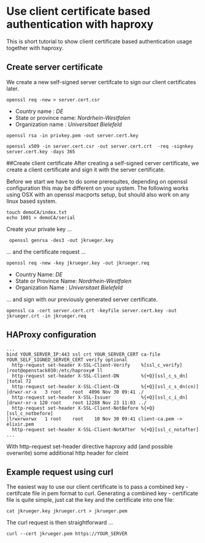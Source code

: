 # Use client certificate based authentication with haproxy

This is short tutorial to show  client certificate based authentication  usage together with haproxy. 

## Create server certificate
We create a new self-signed server certifcate to sign our client certificates later.

```openssl req -new > server.cert.csr ```

 * Country name : *DE*
 * State or province name: *Nordrhein-Westfalen*
 * Organization name : *Universitaet Bielefeld*

```openssl rsa -in privkey.pem -out server.cert.key```

``` openssl x509 -in server.cert.csr -out server.cert.crt  -req -signkey server.cert.key -days 365 ```



##Create client certificate
After creating a self-signed cerver certificate, we create a client certificate and sign it with the server certificate.

Before we start we have to do some prerequites, depending on openssl configuration this may be different on your system. The following works using OSX with  an openssl macports setup, but should also work on any linux based system.

``` mkdir -p demoCA/newcerts
touch demoCA/index.txt
echo 1001 > demoCA/serial 
```
Create your private key ...


``` openssl genrsa -des3 -out jkrueger.key```

...  and the certificate request ...

``` openssl req -new -key jkrueger.key -out jkrueger.req ```
 
 * Country Name: *DE*
 * State or Province Name: *Nordrhein-Westfalen*
 * Organization Name : *Universitaet Bielefeld*
 
... and sign with our previously generated server certificate.

```openssl ca -cert server.cert.crt -keyfile server.cert.key -out jkrueger.crt -in jkrueger.req```

## HAProxy configuration

```
...
bind YOUR_SERVER_IP:443 ssl crt YOUR_SERVER_CERT ca-file YOUR_SELF_SIGNED_SERVER_CERT verify optional
  http-request set-header X-SSL-Client-Verify    %[ssl_c_verify]                                                                           │root@openstack030:/etc/haproxy# ll
  http-request set-header X-SSL-Client-DN        %{+Q}[ssl_c_s_dn]                                                                         │total 72
  http-request set-header X-SSL-Client-CN        %{+Q}[ssl_c_s_dn(cn)]                                                                     │drwxr-xr-x   3 root    root  4096 Nov 30 09:41 ./
  http-request set-header X-SSL-Issuer           %{+Q}[ssl_c_i_dn]                                                                         │drwxr-xr-x 120 root    root 12288 Nov 23 11:03 ../
  http-request set-header X-SSL-Client-NotBefore %{+Q}[ssl_c_notbefore]                                                                    │lrwxrwxrwx   1 root    root    10 Nov 30 09:41 client-ca.pem -> elixir.pem
  http-request set-header X-SSL-Client-NotAfter  %{+Q}[ssl_c_notafter]
...
```

With http-request set-header directive haproxy add (and possible overwrite) some additional http header for cleint 


## Example request using curl
The easiest way to use our client certificate is to pass a combined key - certifcate file in pem format to curl. Generating a combined key - certificate file is quite simple, just cat the key and the certificate into one file:

```
cat jkrueger.key jkrueger.crt > jkrueger.pem
```

The curl request is then straightforward ... 

```
curl --cert jkrueger.pem https://YOUR_SERVER
```
